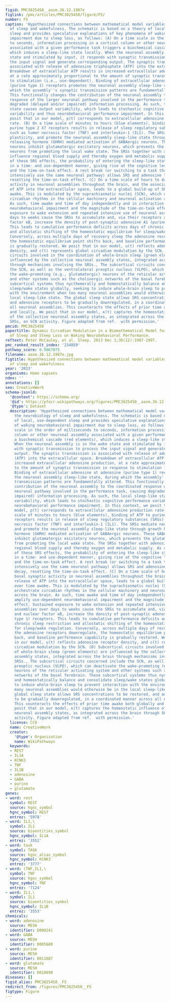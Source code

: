 ```yaml
---
figid: PMC3825450__aasm.36.12.1987e
figlink: /pmc/articles/PMC3825450/figure/F5/
number: F5
caption: 'Hypothesized connections between mathematical model variables and the neurobiology
  of sleep and wakefulness. The schematic is based on a theory of local, use-dependent
  sleep and provides speculative explanations of key phenomena of waking neurobehavioral
  impairment due to sleep loss, as follows: (A) On a time scale in the order of milliseconds
  to seconds, information processing in a cortical column or other neuronal assembly
  associated with a given performance task triggers a biochemical cascade (red elements),
  which induces a sleep-like state locally. When the neuronal assembly is in the wake
  state and stimulated by input, it responds with synaptic transmission to process
  the input signal and generate corresponding output. The synaptic transmission is
  associated with release of adenosine triphosphate (ATP) into the extracellular space.
  Breakdown of extracellular ATP results in increased extracellular adenosine production,
  at a rate approximately proportional to the amount of synaptic transmission in response
  to stimulation (i.e., use-dependent). Binding of extracellular adenosine at adenosine
  (purine type 1) receptors promotes the neuronal assembly sleep-like state, during
  which the assembly''s synaptic transmission patterns are fundamentally altered.
  This functionally changes the contribution of the neuronal assembly to the coordinated
  response of the larger neuronal pathway involved in the performance task, causing
  degraded (delayed and/or impaired) information processing. As such, the local sleep-like
  state causes output variability, which leads to stochastic cognitive performance
  variability and thus neurobehavioral performance impairment. In this context, we
  posit that in our model, p(t) corresponds to extracellular adenosine production
  rate. (B) On a time scale of minutes to hours (blue elements), binding of ATP to
  purine type 2 X7 receptors results in release of sleep regulatory substances (SRSs)
  such as tumor necrosis factor (TNF) and interleukin-1 (IL1). The SRSs mediate neuronal
  plasticity, and promote the neuronal assembly sleep-like state through growth hormone
  releasing hormone (GHRH) mediated activation of GABAergic neurons. These GABAergic
  neurons inhibit glutamatergic excitatory neurons, which prevents the glutamatergic
  neurons from promoting the local wake state. The SRSs together with adenosine also
  influence regional blood supply and thereby oxygen and metabolic supply. As a consequence
  of these SRS effects, the probability of entering the sleep-like state increases
  in a time- and use-dependent manner, giving rise at the cognitive level to habituation
  and the time-on-task effect. A rest break (or switching to a task that does not
  intensively use the same neuronal pathway) allows SRS and adenosine levels to decay,
  resetting the time-on-task effect. (C) On a time scale of hours to days, basal synaptic
  activity in neuronal assemblies throughout the brain, and the associated release
  of ATP into the extracellular space, leads to a global build-up of SRSs over time
  awake. This is modulated by the suprachiasmatic nuclei (SCN), which orchestrate
  circadian rhythms in the cellular machinery and neuronal activation across the brain.
  As such, time awake and time of day independently and in interaction amplify use-dependent
  neurobehavioral impairment and the magnitude of the time-on-task effect. Sustained
  exposure to wake extension and repeated intensive use of neuronal assemblies over
  days to weeks cause the SRSs to accumulate and, via their receptors and nuclear
  factor κB, increase the density of post-synaptic adenosine A1 (purine type 1) receptors.
  This leads to cumulative performance deficits across days of chronic sleep restriction
  and allostatic shifting of the homeostatic equilibrium for sleep/wake regulation.
  Conversely, across multiple days of recovery sleep the adenosine receptors downregulate,
  the homeostatic equilibrium point shifts back, and baseline performance capability
  is gradually restored. We posit that in our model, u(t) reflects adenosine receptor
  density, and c(t) represents global circadian modulation by the SCN. (D) Subcortical
  circuits involved in the coordination of whole-brain sleep (green elements) are
  influenced by the collective neuronal assembly states, integrated across the brain
  through mechanisms involving the SRSs., The subcortical circuits concerned include
  the SCN, as well as the ventrolateral preoptic nucleus (VLPO), which can deactivate
  the wake-promoting (e.g., glutamatergic) neurons of the reticular activating system
  and other systems such as the cholinergic networks of the basal forebrain. These
  subcortical systems thus nycthemerally and homeostatically balance and consolidate
  sleep/wake states globally, seeking to induce whole-brain sleep to prevent interaction
  with the environment when too many neuronal assemblies would otherwise be in the
  local sleep-like state. The global sleep state allows SRS concentrations to be restored,
  and adenosine receptors to be gradually downregulated, in a coordinated manner across
  all neuronal assemblies. This counteracts the effects of prior time awake both globally
  and locally. We posit that in our model, κ(t) captures the homeostatic influence
  of the collective neuronal assembly states, as integrated across the brain through
  SRSs, on SCN activity. Figure adapted from ref.  with permission.'
pmcid: PMC3825450
papertitle: Dynamic Circadian Modulation in a Biomathematical Model for the Effects
  of Sleep and Sleep Loss on Waking Neurobehavioral Performance.
reftext: Peter McCauley, et al. Sleep. 2013 Dec 1;36(12):1987-1997.
pmc_ranked_result_index: '234859'
pathway_score: 0.9067075
filename: aasm.36.12.1987e.jpg
figtitle: Hypothesized connections between mathematical model variables and the neurobiology
  of sleep and wakefulness
year: '2013'
organisms: Homo sapiens
ndex: ''
annotations: []
seo: CreativeWork
schema-jsonld:
  '@context': https://schema.org/
  '@id': https://pfocr.wikipathways.org/figures/PMC3825450__aasm.36.12.1987e.html
  '@type': Dataset
  description: 'Hypothesized connections between mathematical model variables and
    the neurobiology of sleep and wakefulness. The schematic is based on a theory
    of local, use-dependent sleep and provides speculative explanations of key phenomena
    of waking neurobehavioral impairment due to sleep loss, as follows: (A) On a time
    scale in the order of milliseconds to seconds, information processing in a cortical
    column or other neuronal assembly associated with a given performance task triggers
    a biochemical cascade (red elements), which induces a sleep-like state locally.
    When the neuronal assembly is in the wake state and stimulated by input, it responds
    with synaptic transmission to process the input signal and generate corresponding
    output. The synaptic transmission is associated with release of adenosine triphosphate
    (ATP) into the extracellular space. Breakdown of extracellular ATP results in
    increased extracellular adenosine production, at a rate approximately proportional
    to the amount of synaptic transmission in response to stimulation (i.e., use-dependent).
    Binding of extracellular adenosine at adenosine (purine type 1) receptors promotes
    the neuronal assembly sleep-like state, during which the assembly''s synaptic
    transmission patterns are fundamentally altered. This functionally changes the
    contribution of the neuronal assembly to the coordinated response of the larger
    neuronal pathway involved in the performance task, causing degraded (delayed and/or
    impaired) information processing. As such, the local sleep-like state causes output
    variability, which leads to stochastic cognitive performance variability and thus
    neurobehavioral performance impairment. In this context, we posit that in our
    model, p(t) corresponds to extracellular adenosine production rate. (B) On a time
    scale of minutes to hours (blue elements), binding of ATP to purine type 2 X7
    receptors results in release of sleep regulatory substances (SRSs) such as tumor
    necrosis factor (TNF) and interleukin-1 (IL1). The SRSs mediate neuronal plasticity,
    and promote the neuronal assembly sleep-like state through growth hormone releasing
    hormone (GHRH) mediated activation of GABAergic neurons. These GABAergic neurons
    inhibit glutamatergic excitatory neurons, which prevents the glutamatergic neurons
    from promoting the local wake state. The SRSs together with adenosine also influence
    regional blood supply and thereby oxygen and metabolic supply. As a consequence
    of these SRS effects, the probability of entering the sleep-like state increases
    in a time- and use-dependent manner, giving rise at the cognitive level to habituation
    and the time-on-task effect. A rest break (or switching to a task that does not
    intensively use the same neuronal pathway) allows SRS and adenosine levels to
    decay, resetting the time-on-task effect. (C) On a time scale of hours to days,
    basal synaptic activity in neuronal assemblies throughout the brain, and the associated
    release of ATP into the extracellular space, leads to a global build-up of SRSs
    over time awake. This is modulated by the suprachiasmatic nuclei (SCN), which
    orchestrate circadian rhythms in the cellular machinery and neuronal activation
    across the brain. As such, time awake and time of day independently and in interaction
    amplify use-dependent neurobehavioral impairment and the magnitude of the time-on-task
    effect. Sustained exposure to wake extension and repeated intensive use of neuronal
    assemblies over days to weeks cause the SRSs to accumulate and, via their receptors
    and nuclear factor κB, increase the density of post-synaptic adenosine A1 (purine
    type 1) receptors. This leads to cumulative performance deficits across days of
    chronic sleep restriction and allostatic shifting of the homeostatic equilibrium
    for sleep/wake regulation. Conversely, across multiple days of recovery sleep
    the adenosine receptors downregulate, the homeostatic equilibrium point shifts
    back, and baseline performance capability is gradually restored. We posit that
    in our model, u(t) reflects adenosine receptor density, and c(t) represents global
    circadian modulation by the SCN. (D) Subcortical circuits involved in the coordination
    of whole-brain sleep (green elements) are influenced by the collective neuronal
    assembly states, integrated across the brain through mechanisms involving the
    SRSs., The subcortical circuits concerned include the SCN, as well as the ventrolateral
    preoptic nucleus (VLPO), which can deactivate the wake-promoting (e.g., glutamatergic)
    neurons of the reticular activating system and other systems such as the cholinergic
    networks of the basal forebrain. These subcortical systems thus nycthemerally
    and homeostatically balance and consolidate sleep/wake states globally, seeking
    to induce whole-brain sleep to prevent interaction with the environment when too
    many neuronal assemblies would otherwise be in the local sleep-like state. The
    global sleep state allows SRS concentrations to be restored, and adenosine receptors
    to be gradually downregulated, in a coordinated manner across all neuronal assemblies.
    This counteracts the effects of prior time awake both globally and locally. We
    posit that in our model, κ(t) captures the homeostatic influence of the collective
    neuronal assembly states, as integrated across the brain through SRSs, on SCN
    activity. Figure adapted from ref.  with permission.'
  license: CC0
  name: CreativeWork
  creator:
    '@type': Organization
    name: WikiPathways
  keywords:
  - REST
  - IL1A
  - KCNK3
  - TNF
  - IL1B
  - adenosine
  - GABA
  - purine
  - glutamate
genes:
- word: rest
  symbol: REST
  source: hgnc_symbol
  hgnc_symbol: REST
  entrez: '5978'
- word: IL1,\
  symbol: IL1
  source: bioentities_symbol
  hgnc_symbol: IL1A
  entrez: '3552'
- word: task
  symbol: TASK
  source: hgnc_alias_symbol
  hgnc_symbol: KCNK3
  entrez: '3777'
- word: (TNF,IL1,\
  symbol: TNF
  source: hgnc_symbol
  hgnc_symbol: TNF
  entrez: '7124'
- word: IL1,\
  symbol: IL1
  source: bioentities_symbol
  hgnc_symbol: IL1B
  entrez: '3553'
chemicals:
- word: adenosine
  source: MESH
  identifier: D000241
- word: GABA
  source: MESH
  identifier: D005680
- word: purine
  source: MESH
  identifier: D011687
- word: glutamate
  source: MESH
  identifier: D018698
diseases: []
figid_alias: PMC3825450__F5
redirect_from: /figures/PMC3825450__F5
figtype: Figure
---
```

